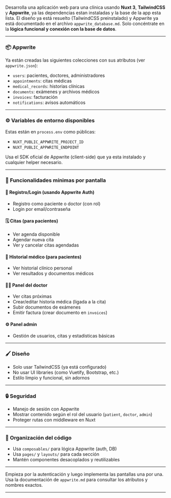 
Desarrolla una aplicación web para una clínica usando **Nuxt 3**, **TailwindCSS** y **Appwrite**, ya las dependencias estan instaladas y la base de la app esta lista. El diseño ya está resuelto (TailwindCSS preinstalado) y Appwrite ya está documentado en el archivo `appwrite_database.md`. Solo concéntrate en la **lógica funcional y conexión con la base de datos**.

---

### 📦 Appwrite

Ya están creadas las siguientes colecciones con sus atributos (ver `appwrite.json`):

* `users`: pacientes, doctores, administradores
* `appointments`: citas médicas
* `medical_records`: historias clínicas
* `documents`: exámenes y archivos médicos
* `invoices`: facturación
* `notifications`: avisos automáticos

---

### ⚙️ Variables de entorno disponibles

Estas están en `process.env` como públicas:

* `NUXT_PUBLIC_APPWRITE_PROJECT_ID`
* `NUXT_PUBLIC_APPWRITE_ENDPOINT`

Usa el SDK oficial de Appwrite (client-side) que ya esta instalado y cualquier helper necesario.

---

### 🎯 Funcionalidades mínimas por pantalla

#### 👤 Registro/Login (usando Appwrite Auth)

* Registro como paciente o doctor (con rol)
* Login por email/contraseña

#### 🗓️ Citas (para pacientes)

* Ver agenda disponible
* Agendar nueva cita
* Ver y cancelar citas agendadas

#### 📄 Historial médico (para pacientes)

* Ver historial clínico personal
* Ver resultados y documentos médicos

#### 👨‍⚕️ Panel del doctor

* Ver citas próximas
* Crear/editar historia médica (ligada a la cita)
* Subir documentos de exámenes
* Emitir factura (crear documento en `invoices`)

#### ⚙️ Panel admin

* Gestión de usuarios, citas y estadísticas básicas

---

### 🖌 Diseño

* Solo usar TailwindCSS (ya está configurado)
* No usar UI libraries (como Vuetify, Bootstrap, etc.)
* Estilo limpio y funcional, sin adornos

---

### 🔒 Seguridad

* Manejo de sesión con Appwrite
* Mostrar contenido según el rol del usuario (`patient`, `doctor`, `admin`)
* Proteger rutas con middleware en Nuxt

---

### 📁 Organización del código

* Usa `composables/` para lógica Appwrite (auth, DB)
* Usa `pages/` y `layouts/` para cada sección
* Mantén componentes desacoplados y reutilizables

---

Empieza por la autenticación y luego implementa las pantallas una por una. Usa la documentación de `appwrite.md` para consultar los atributos y nombres exactos.

---


